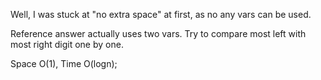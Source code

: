 
Well, I was stuck at "no extra space" at first, as no any vars can be used. 

Reference answer actually uses two vars.   Try to compare most left with most right digit one by one.            

Space O(1), Time O(logn);  